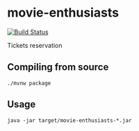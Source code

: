 # movie-enthusiasts

[![Build Status](https://travis-ci.org/ftn-hps/movie-enthusiasts.svg?branch=master)](https://travis-ci.org/ftn-hps/movie-enthusiasts)

Tickets reservation

## Compiling from source

```
./mvnw package
```

## Usage

```
java -jar target/movie-enthusiasts-*.jar
```
